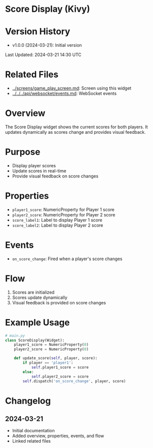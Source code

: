 # Score Display (Kivy)

# Version History

- v1.0.0 (2024-03-21): Initial version

Last Updated: 2024-03-21 14:30 UTC

# Related Files

- [../screens/game_play_screen.md](../screens/game_play_screen.md): Screen using this widget
- [../../../api/websocket/events.md](../../../api/websocket/events.md): WebSocket events

# Overview

The Score Display widget shows the current scores for both players. It updates dynamically as scores change and provides visual feedback.

# Purpose

- Display player scores
- Update scores in real-time
- Provide visual feedback on score changes

# Properties

- `player1_score`: NumericProperty for Player 1 score
- `player2_score`: NumericProperty for Player 2 score
- `score_label1`: Label to display Player 1 score
- `score_label2`: Label to display Player 2 score

# Events

- `on_score_change`: Fired when a player's score changes

# Flow

1. Scores are initialized
2. Scores update dynamically
3. Visual feedback is provided on score changes

# Example Usage

```python
# main.py
class ScoreDisplay(Widget):
    player1_score = NumericProperty(0)
    player2_score = NumericProperty(0)

    def update_score(self, player, score):
        if player == 'player1':
            self.player1_score = score
        else:
            self.player2_score = score
        self.dispatch('on_score_change', player, score)
```

# Changelog

## 2024-03-21

- Initial documentation
- Added overview, properties, events, and flow
- Linked related files
